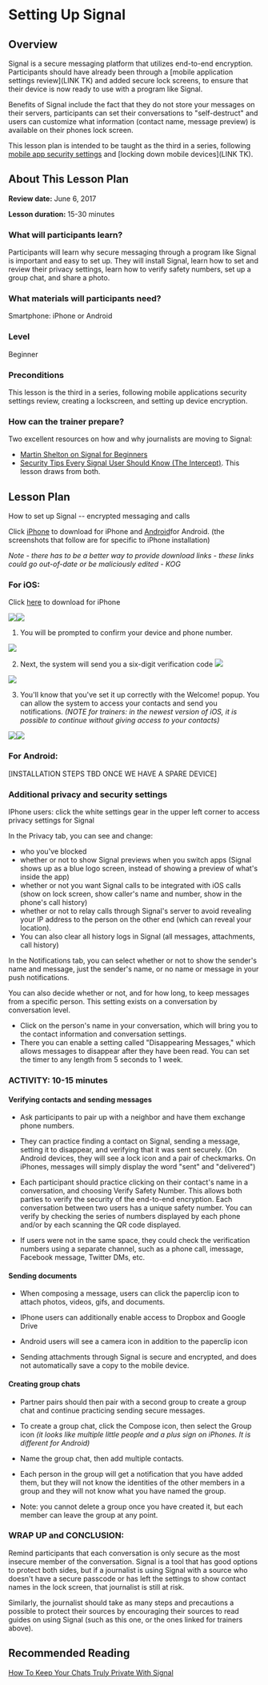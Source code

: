 # Setting Up Signal

## Overview
Signal is a secure messaging platform that utilizes end-to-end encryption. Participants should have already been through a [mobile application settings review](LINK TK) and added secure lock screens, to ensure that their device is now ready to use with a program like Signal.

Benefits of Signal include the fact that they do not store your messages on their servers, participants can set their conversations to "self-destruct" and users can customize what information (contact name,
message preview) is available on their phones lock screen.

This lesson plan is intended to be taught as the third in a series, following [mobile app security settings](/docs/Chapter02-01-Mobile-Security-Settings/) and [locking down mobile devices](LINK TK).

## About This Lesson Plan

**Review date:** June 6, 2017

**Lesson duration:** 15-30 minutes


### What will participants learn?

Participants will learn why secure messaging through a program like Signal is important and easy to set up. They will install Signal, learn how to set and review their privacy settings, learn how to verify safety numbers, set up a group chat, and share a photo.

### What materials will participants need?

Smartphone: iPhone or Android


### Level

Beginner

### Preconditions
This lesson is the third in a series, following mobile applications security settings review, creating a lockscreen, and setting up device encryption.

### How can the trainer prepare?

Two excellent resources on how and why journalists are moving to Signal:
+ [Martin Shelton on Signal for Beginners](https://medium.com/@mshelton/signal-for-beginners-c6b44f76a1f0) 
+ [Security Tips Every Signal User Should Know (The Intercept)](https://theintercept.com/2016/07/02/security-tips-every-signal-user-should-know/&sa=D&ust=1507580454389000&usg=AFQjCNG4rH4p8876Oa3a2sXrDGGJ64P9Xw).
This lesson draws from both.

## Lesson Plan

How to set up Signal -- encrypted messaging and calls

Click
[iPhone](https://itunes.apple.com/us/app/signal-private-messenger/id874139669) to
download for iPhone and
[Android](https://www.google.com/url?q=https://play.google.com/store/apps/details?id%3Dorg.thoughtcrime.securesms%26referrer%3Dutm_source%253DOWS%2526utm_medium%253DWeb%2526utm_campaign%253DMessaging&sa=D&ust=1507580454391000&usg=AFQjCNEV1aNs1tubkexzHIsHqL5WM8kTuQ)for
Android. (the screenshots that follow are for specific to iPhone
installation)

*Note - there has to be a better way to provide download links - these links could go out-of-date or be maliciously edited - KOG*

### For iOS:

Click
[here](https://www.google.com/url?q=https://itunes.apple.com/us/app/signal-private-messenger/id874139669?mt%3D8&sa=D&ust=1507580454392000&usg=AFQjCNHgxYAtVRFWJTp8PwsQdK7zpPvciw) to
download for iPhone

![](img/ch2-3/image1.png)![](img/ch2-3/image2.png)

1. You will be prompted to confirm your device and phone number.

![](img/ch2-3/image6.png)

2. Next, the system will send you a six-digit verification
code
![](img/ch2-3/image4.png)

![](img/ch2-3/image7.png)

3. You'll know that you've set it up correctly with the Welcome! popup.
You can allow the system to access your contacts and send you
notifications. *(NOTE for trainers: in the newest version of iOS, it is
possible to continue without giving access to your contacts)*

![](img/ch2-3/image5.png)![](images/ch2-3/image3.png)

### For Android:

[INSTALLATION STEPS TBD ONCE WE HAVE A SPARE DEVICE]

### Additional privacy and security settings

IPhone users: click the white settings gear in the upper left corner to
access privacy settings for Signal

In the Privacy tab, you can see and change:

- who you've blocked
- whether or not to show Signal previews when you switch apps
    (Signal shows up as a blue logo screen, instead of showing a preview
    of what's inside the app)
- whether or not you want Signal calls to be integrated with
    iOS calls (show on lock screen, show caller's name and number, show
    in the phone's call history)
- whether or not to relay calls through Signal's server to
    avoid revealing your IP address to the person on the other end
    (which can reveal your location).
- You can also clear all history logs in Signal (all messages,
    attachments, call history)

In the Notifications tab, you can select whether or not to show the
    sender's name and message, just the sender's name, or no name or
    message in your push notifications.

You can also decide whether or not, and for how long, to keep messages
from a specific person. This setting exists on a conversation by
conversation level.

- Click on the person's name in your conversation, which will bring
    you to the contact information and conversation settings.
- There you can enable a setting called "Disappearing Messages," which
    allows messages to disappear after they have been read. You can set
    the timer to any length from 5 seconds to 1 week.

### ACTIVITY: 10-15 minutes


#### Verifying contacts and sending messages

- Ask participants to pair up with a neighbor and have them exchange
    phone numbers.
- They can practice finding a contact on Signal, sending a message,
    setting it to disappear, and verifying that it was sent securely.
    (On Android devices, they will see a lock icon and a pair of
    checkmarks. On iPhones, messages will simply display the word "sent"
    and "delivered")
- Each participant should practice clicking on their contact's name in
    a conversation, and choosing Verify Safety Number. This allows both
    parties to verify the security of the end-to-end encryption. Each
    conversation between two users has a unique safety number. You can
    verify by checking the series of numbers displayed by each phone
    and/or by each scanning the QR code displayed.

- If users were not in the same space, they could check the
    verification numbers using a separate channel, such as a phone call,
    imessage, Facebook message, Twitter DMs, etc.

#### Sending documents
- When composing a message, users can click the paperclip icon to
    attach photos, videos, gifs, and documents.

- IPhone users can additionally enable access to Dropbox and Google
    Drive
- Android users will see a camera icon in addition to the paperclip
    icon
- Sending attachments through Signal is secure and encrypted, and does
    not automatically save a copy to the mobile device.

#### Creating group chats

- Partner pairs should then pair with a second group to create a group
    chat and continue practicing sending secure messages.

- To create a group chat, click the Compose icon, then select the
    Group icon *(it looks like multiple little people and a plus sign on
    iPhones. It is different for Android)*
- Name the group chat, then add multiple contacts.
- Each person in the group will get a notification that you have added
    them, but they will not know the identities of the other members in
    a group and they will not know what you have named the group.

- Note: you cannot delete a group once you have created it, but each
    member can leave the group at any point.

### WRAP UP and CONCLUSION:

Remind participants that each conversation is only secure as the most
insecure member of the conversation. Signal is a tool that has good
options to protect both sides, but if a journalist is using Signal with
a source who doesn't have a secure passcode or has left the settings to
show contact names in the lock screen, that journalist is still at risk.

Similarly, the journalist should take as many steps and precautions a
possible to protect their sources by encouraging their sources to read
guides on using Signal (such as this one, or the ones linked for
trainers above).

## Recommended Reading

[How To Keep Your Chats Truly Private With Signal](https://theintercept.com/2017/05/01/cybersecurity-for-the-people-how-to-keep-your-chats-truly-private-with-signal/)
